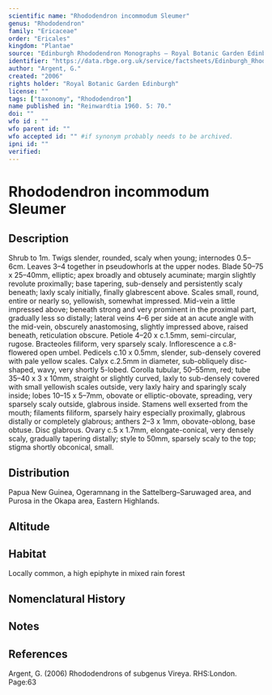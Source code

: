 ```yaml
---
scientific name: "Rhododendron incommodum Sleumer"
genus: "Rhododendron"
family: "Ericaceae"
order: "Ericales"
kingdom: "Plantae"
source: "Edinburgh Rhododendron Monographs – Royal Botanic Garden Edinburgh"
identifier: "https://data.rbge.org.uk/service/factsheets/Edinburgh_Rhododendron_Monographs.xhtml"
author: "Argent, G."
created: "2006"
rights holder: "Royal Botanic Garden Edinburgh"
license: ""
tags: ["taxonomy", "Rhododendron"]
name published in: "Reinwardtia 1960. 5: 70."
doi: ""
wfo id : ""
wfo parent id: ""
wfo accepted id: "" #if synonym probably needs to be archived.                      
ipni id: ""
verified:
---
```


                       

# Rhododendron incommodum Sleumer

## Description
Shrub to 1m. Twigs slender, rounded, scaly when young; internodes 0.5–6cm. Leaves 3–4 together in pseudo­whorls at the upper nodes. Blade 50–75 x 25–40mm, elliptic; apex broadly and obtusely acuminate; margin slightly revolute proximally; base tapering, sub-densely and persistently scaly beneath; laxly scaly initially, finally glabrescent above. Scales small, round, entire or nearly so, yellowish, somewhat impressed. Mid-vein a little impressed above; beneath strong and very prominent in the proximal part, gradually less so distally; lateral veins 4–6 per side at an acute angle with the mid-vein, obscurely anastomosing, slightly impressed above, raised beneath, reticulation obscure. Petiole 4–20 x c.1.5mm, semi-circular, rugose. Bracteoles filiform, very sparsely scaly. Inflorescence a c.8-flowered open umbel. Pedicels c.10 x 0.5mm, slender, sub-densely covered with pale yellow scales. Calyx c.2.5mm in diameter, sub-obliquely disc-shaped, wavy, very shortly 5-lobed. Corolla tubular, 50–55mm, red; tube 35–40 x 3 x 10mm, straight or slightly curved, laxly to sub-densely covered with small yellowish scales outside, very laxly hairy and sparingly scaly inside; lobes 10–15 x 5–7mm, obovate or elliptic-obovate, spreading, very sparsely scaly outside, glabrous inside. Stamens well exserted from the mouth; filaments filiform, sparsely hairy especially proximally, glabrous distally or completely glabrous; anthers 2–3 x 1mm, obovate-oblong, base obtuse. Disc glabrous. Ovary c.5 x 1.7mm, elongate-conical, very densely scaly, gradually tapering distally; style to 50mm, sparsely scaly to the top; stigma shortly obconical, small.

## Distribution
Papua New Guinea, Ogeramnang in the Sattelberg–Saruwaged area, and Purosa in the Okapa area, Eastern Highlands.

## Altitude


## Habitat
Locally common, a high epiphyte in mixed rain forest

## Nomenclatural History

                       
## Notes


## References

Argent, G. (2006) Rhododendrons of subgenus Vireya. RHS:London. Page:63
